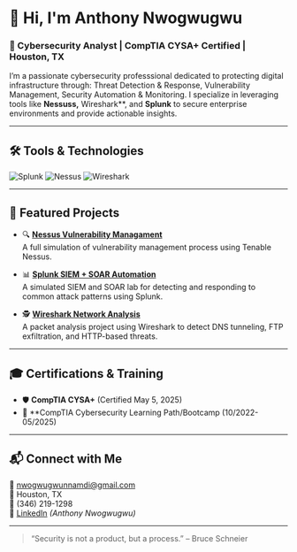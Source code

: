 # 👋 Hi, I'm Anthony Nwogwugwu

### 🔐 Cybersecurity Analyst | CompTIA CYSA+ Certified | Houston, TX

I’m a passionate cybersecurity professsional dedicated to protecting digital infrastructure through:
Threat Detection & Response,
Vulnerability Management,
Security Automation & Monitoring.
I specialize in leveraging tools like **Nessuss,** Wireshark**, and **Splunk** to secure enterprise environments and provide actionable insights.


---

## 🛠️ Tools & Technologies

![Splunk](https://img.shields.io/badge/-Splunk-black?style=flat-square&logo=splunk)
![Nessus](https://img.shields.io/badge/-Nessus-blue?style=flat-square)
![Wireshark](https://img.shields.io/badge/-Wireshark-darkblue?style=flat-square)


---

## 📌 Featured Projects

- 🔍 **[Nessus Vulnerability Managament](https://github.com/anthonycysa/nessus-vulnerability-management-lab)**  
  A full simulation of vulnerability management process using Tenable Nessus.

- 📊 **[Splunk SIEM + SOAR Automation](https://github.com/anthonycysa/splunk-siem-soar-lab)**  
  A simulated SIEM and SOAR lab for detecting and responding to common attack patterns using Splunk.

- 🕵️ **[Wireshark Network Analysis](https://github.com/anthonycysa/wireshark-network-analysis-lab)**  
  A packet analysis project using Wireshark to detect DNS tunneling, FTP exfiltration, and HTTP-based threats.

---

## 🎓 Certifications & Training

- 🛡️ **CompTIA CYSA+** (Certified May 5, 2025)
- 🏫 **CompTIA Cybersecurity Learning Path/Bootcamp (10/2022-05/2025)
  

---

## 📬 Connect with Me

📧 nwogwugwunnamdi@gmail.com  
📍 Houston, TX  
📱 (346) 219-1298  
🔗 [LinkedIn](https://linkedin.com) _(Anthony Nwogwugwu)_

---

> “Security is not a product, but a process.” – Bruce Schneier
